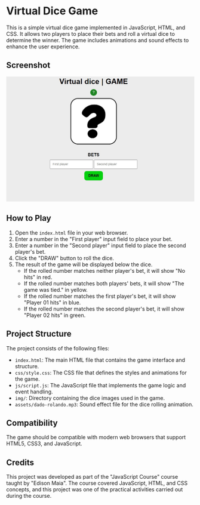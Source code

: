 # Virtual Dice Game

This is a simple virtual dice game implemented in JavaScript, HTML, and CSS. It allows two players to place their bets and roll a virtual dice to determine the winner. The game includes animations and sound effects to enhance the user experience.

## Screenshot
![Screenshot](img/dicegame_for_readme.jpg)


## How to Play

1. Open the `index.html` file in your web browser.
2. Enter a number in the "First player" input field to place your bet.
3. Enter a number in the "Second player" input field to place the second player's bet.
4. Click the "DRAW" button to roll the dice.
5. The result of the game will be displayed below the dice.
   - If the rolled number matches neither player's bet, it will show "No hits" in red.
   - If the rolled number matches both players' bets, it will show "The game was tied." in yellow.
   - If the rolled number matches the first player's bet, it will show "Player 01 hits" in blue.
   - If the rolled number matches the second player's bet, it will show "Player 02 hits" in green.

## Project Structure

The project consists of the following files:

- `index.html`: The main HTML file that contains the game interface and structure.
- `css/style.css`: The CSS file that defines the styles and animations for the game.
- `js/script.js`: The JavaScript file that implements the game logic and event handling.
- `img/`: Directory containing the dice images used in the game.
- `assets/dado-rolando.mp3`: Sound effect file for the dice rolling animation.


## Compatibility

The game should be compatible with modern web browsers that support HTML5, CSS3, and JavaScript.

## Credits

This project was developed as part of the "JavaScript Course" course taught by "Edison Maia". The course covered JavaScript, HTML, and CSS concepts, and this project was one of the practical activities carried out during the course.
